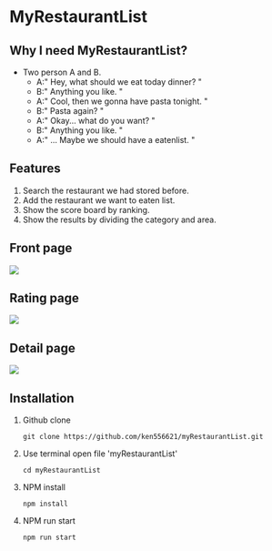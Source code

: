 # MyRestaurantList

## Why I need MyRestaurantList?
* Two person A and B.
    * A:" Hey, what should we eat today dinner? "
    * B:" Anything you like. "
    * A:" Cool, then we gonna have pasta tonight. "
    * B:" Pasta again? "
    * A:" Okay... what do you want? "
    * B:" Anything you like. "
    * A:" ... Maybe we should have a eatenlist. "

## Features
1. Search the restaurant we had stored before.
2. Add the restaurant we want to eaten list.
3. Show the score board by ranking.
4. Show the results by dividing the category and area.

## Front page

![](https://i.imgur.com/fUPt2ws.jpg)

## Rating page

![](https://i.imgur.com/R7TCGIW.jpg)

## Detail page

![](https://i.imgur.com/z8itVjj.jpg)


## Installation
1. Github clone

    `git clone https://github.com/ken556621/myRestaurantList.git`
    
2. Use terminal open file 'myRestaurantList'

     `cd myRestaurantList`
     
3. NPM install

    `npm install`
    
4. NPM run start

    `npm run start`


